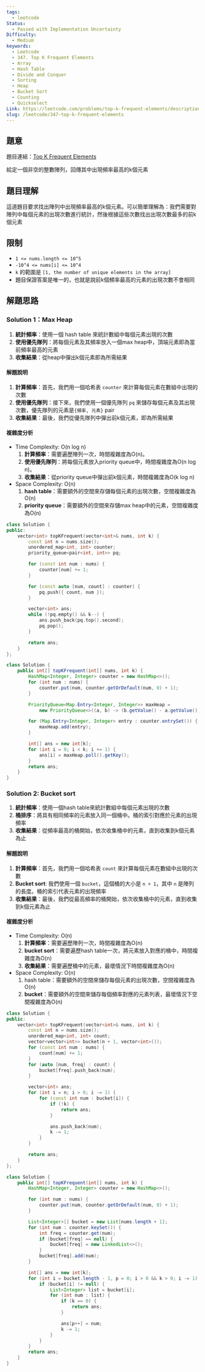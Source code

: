 ```yaml
---
tags:
  - leetcode
Status:
  - Passed with Implementation Uncertainty
Difficulty:
  - Medium
keywords:
  - Leetcode
  - 347. Top K Frequent Elements
  - Array
  - Hash Table
  - Divide and Conquer
  - Sorting
  - Heap
  - Bucket Sort
  - Counting
  - Quickselect
Link: https://leetcode.com/problems/top-k-frequent-elements/description/
slug: /leetcode/347-top-k-frequent-elements
---
```

## 題意

題目連結：[Top K Frequent Elements](https://leetcode.com/problems/top-k-frequent-elements/description/)

給定一個非空的整數陣列，回傳其中出現頻率最高的k個元素

## 題目理解

這道題目要求找出陣列中出現頻率最高的k個元素。可以簡單理解為：我們需要對陣列中每個元素的出現次數進行統計，然後根據這些次數找出出現次數最多的前k個元素

## 限制

- `1 <= nums.length <= 10^5`
- `-10^4 <= nums[i] <= 10^4`
- `k` 的範圍是 `[1, the number of unique elements in the array]`
- 題目保證答案是唯一的，也就是說前k個頻率最高的元素的出現次數不會相同

## 解題思路

### Solution 1：Max Heap

1. **統計頻率**：使用一個 hash table 來統計數組中每個元素出現的次數
2. **使用優先隊列**：將每個元素及其頻率放入一個max heap中，頂端元素即為當前頻率最高的元素
3. **收集結果**：從heap中彈出k個元素即為所需結果

#### 解題說明

1. **計算頻率**：首先，我們用一個哈希表 `counter` 來計算每個元素在數組中出現的次數
2. **使用優先隊列**：接下來，我們使用一個優先隊列 `pq` 來儲存每個元素及其出現次數，優先隊列的元素是`{頻率, 元素}` pair
3. **收集結果**：最後，我們從優先隊列中彈出前k個元素，即為所需結果

#### 複雜度分析

- Time Complexity: O(n log n)
	1. **計算頻率**：需要遍歷陣列一次，時間複雜度為O(n)。
	2. **使用優先隊列**：將每個元素放入priority queue中，時間複雜度為O(n log n)。
	3. **收集結果**：從priority queue中彈出前k個元素，時間複雜度為O(k log n)
- Space Complexity: O(n)
	1. **hash table**：需要額外的空間來存儲每個元素的出現次數，空間複雜度為O(n)
	2. **priority queue**：需要額外的空間來存儲max heap中的元素，空間複雜度為O(n)

```cpp
class Solution {
public:
    vector<int> topKFrequent(vector<int>& nums, int k) {
        const int n = nums.size();
        unordered_map<int, int> counter;
        priority_queue<pair<int, int>> pq;

        for (const int num : nums) {
            counter[num] += 1;
        }

        for (const auto [num, count] : counter) {
            pq.push({ count, num });
        }

        vector<int> ans;
        while (!pq.empty() && k--) {
            ans.push_back(pq.top().second);
            pq.pop();
        }

        return ans;
    }
};
```

```java
class Solution {
    public int[] topKFrequent(int[] nums, int k) {
        HashMap<Integer, Integer> counter = new HashMap<>();
        for (int num : nums) {
            counter.put(num, counter.getOrDefault(num, 0) + 1);
        }

        PriorityQueue<Map.Entry<Integer, Integer>> maxHeap =
            new PriorityQueue<>((a, b) -> (b.getValue() - a.getValue()));

        for (Map.Entry<Integer, Integer> entry : counter.entrySet()) {
            maxHeap.add(entry);
        }

        int[] ans = new int[k];
        for (int i = 0; i < k; i += 1) {
            ans[i] = maxHeap.poll().getKey();
        }
        return ans;
    }
}
```
### Solution 2: Bucket sort

1. **統計頻率**：使用一個hash table來統計數組中每個元素出現的次數
2. **桶排序**：將具有相同頻率的元素放入同一個桶中。桶的索引對應於元素的出現頻率
3. **收集結果**：從頻率最高的桶開始，依次收集桶中的元素，直到收集到k個元素為止

#### 解題說明

1. **計算頻率**：首先，我們用一個哈希表 `count` 來計算每個元素在數組中出現的次數
2. **Bucket sort**: 我們使用一個 `bucket`，這個桶的大小是 `n + 1`，其中 `n` 是陣列的長度。桶的索引代表元素的出現頻率
3. **收集結果**：最後，我們從最高頻率的桶開始，依次收集桶中的元素，直到收集到k個元素為止
#### 複雜度分析

- Time Complexity: O(n)
	1. **計算頻率**：需要遍歷陣列一次，時間複雜度為O(n)
	2. **bucket sort**：需要遍歷hash table一次，將元素放入對應的桶中，時間複雜度為O(n)
	3. **收集結果**：需要遍歷桶中的元素，最壞情況下時間複雜度為O(n)
- Space Complexity: O(n)
	1. hash table：需要額外的空間來儲存每個元素的出現次數，空間複雜度為O(n)
	2. **bucket**：需要額外的空間來儲存每個頻率對應的元素列表，最壞情況下空間複雜度為O(n)

```cpp
class Solution {
public:
    vector<int> topKFrequent(vector<int>& nums, int k) {
        const int n = nums.size();
        unordered_map<int, int> count;
        vector<vector<int>> bucket(n + 1, vector<int>());
        for (const int num : nums) {
            count[num] += 1;
        }
        for (auto [num, freq] : count) {
            bucket[freq].push_back(num);
        }

        vector<int> ans;
        for (int i = n; i > 0; i -= 1) {
            for (const int num : bucket[i]) {
                if (!k) {
                    return ans;
                }

                ans.push_back(num);
                k -= 1;
            }
        }

        return ans;
    }
};
```

```java
class Solution {
    public int[] topKFrequent(int[] nums, int k) {
        HashMap<Integer, Integer> counter = new HashMap<>();

        for (int num : nums) {
            counter.put(num, counter.getOrDefault(num, 0) + 1);
        }

        List<Integer>[] bucket = new List[nums.length + 1];
        for (int num : counter.keySet()) {
            int freq = counter.get(num);
            if (bucket[freq] == null) {
                bucket[freq] = new LinkedList<>();
            }
            bucket[freq].add(num);
        }

        int[] ans = new int[k];
        for (int i = bucket.length - 1, p = 0; i > 0 && k > 0; i -= 1) {
            if (bucket[i] != null) {
                List<Integer> list = bucket[i];
                for (int num : list) {
                    if (k == 0) {
                        return ans;
                    }

                    ans[p++] = num;
                    k -= 1;
                }
            }
        }
        return ans;
    }
}
```